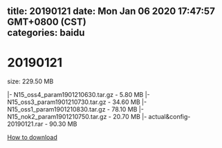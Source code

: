 
title: 20190121
date: Mon Jan 06 2020 17:47:57 GMT+0800 (CST)    
categories: baidu
---

# 20190121
size: 229.50 MB
 
 
|- N15_oss4_param1901210630.tar.gz - 5.80 MB
|- N15_oss3_param1901210730.tar.gz - 34.60 MB
|- N15_oss1_param1901210830.tar.gz - 78.10 MB
|- N15_nok2_param1901210750.tar.gz - 20.70 MB
|- actual&config-20190121.rar - 90.30 MB

[How to download](https://bpcam.bemobtrk.com/go/2ceec3aa-1ca2-46d6-b9ff-aaa5c184517c?jno=3078)